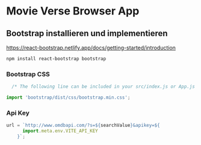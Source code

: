 # Movie Verse Browser App

## Bootstrap installieren und implementieren

https://react-bootstrap.netlify.app/docs/getting-started/introduction

```bash
npm install react-bootstrap bootstrap
```

### Bootstrap CSS

```js
  /* The following line can be included in your src/index.js or App.js file */

import 'bootstrap/dist/css/bootstrap.min.css';
```

### Api Key

```js
url = `http://www.omdbapi.com/?s=${searchValue}&apikey=${
      import.meta.env.VITE_API_KEY
    }`;
```